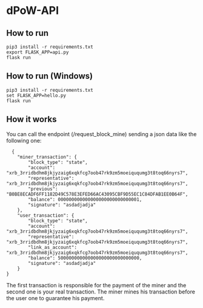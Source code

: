 # dPoW-API

## How to run

    pip3 install -r requirements.txt
    export FLASK_APP=api.py
    flask run

## How to run (Windows)

    pip3 install -r requirements.txt
    set FLASK_APP=hello.py
    flask run

## How it works

You can call the endpoint (/request_block_mine) sending a json data like the following one:

      {
        "miner_transaction": {
            "block_type": "state",
            "account": "xrb_3rridbdhm8jkjyzaig6xqkfcg7oob47rk9zm5moeiququmg3t8toq66nyrs7",
            "representative": "xrb_3rridbdhm8jkjyzaig6xqkfcg7oob47rk9zm5moeiququmg3t8toq66nyrs7",
            "previous": "B0BE8ECADF6FF1182D49C578E3EFED66AC43095CBF9D55EC1C84DFAB1EE0B64F",
            "balance": 000000000000000000000000000001,
            "signature": "asdadjadja"
        },
        "user_transaction": {
            "block_type": "state",
            "account": "xrb_3rridbdhm8jkjyzaig6xqkfcg7oob47rk9zm5moeiququmg3t8toq66nyrs7",
            "representative": "xrb_3rridbdhm8jkjyzaig6xqkfcg7oob47rk9zm5moeiququmg3t8toq66nyrs7",
            "link_as_account": "xrb_3rridbdhm8jkjyzaig6xqkfcg7oob47rk9zm5moeiququmg3t8toq66nyrs7",
            "balance": 500000000000000000000000000000,
            "signature": "asdadjadja"
        }
    }	
    
   The first transaction is responsible for the payment of the miner and the second one is your real transaction. The miner mines his transaction before the user one to guarantee his payment.
    
